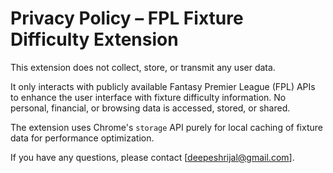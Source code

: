 # Privacy Policy – FPL Fixture Difficulty Extension

This extension does not collect, store, or transmit any user data.

It only interacts with publicly available Fantasy Premier League (FPL) APIs to enhance the user interface with fixture difficulty information. No personal, financial, or browsing data is accessed, stored, or shared.

The extension uses Chrome's `storage` API purely for local caching of fixture data for performance optimization.

If you have any questions, please contact [deepeshrijal@gmail.com].
